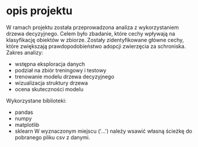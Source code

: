 # opis projektu 

W ramach projektu została przeprowadzona analiza z wykorzystaniem drzewa decyzyjnego. 
Celem było zbadanie, które cechy wpływają na klasyfikację obiektów w zbiorze. 
Zostały zidentyfikowane główne cechy, które zwiększają prawdopodobieństwo adopcji zwierzęcia za schroniska.
Zakres analizy:
- wstępna eksploracja danych
- podział na zbiór treningowy i testowy
- trenowanie modelu drzewa decyzyjnego
- wizualizacja struktury drzewa
- ocena skuteczności modelu

Wykorzystane biblioteki:
- pandas
- numpy
- matplotlib
- sklearn
W wyznaczonym miejscu ('...') należy wsawić własną ścieżkę do pobranego pliku csv z danymi.
